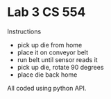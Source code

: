 # Lab 3 CS 554

Instructions
- pick up die from home
- place it on conveyor belt
- run belt until sensor reads it
- pick up die, rotate 90 degrees
- place die back home

All coded using python API.
